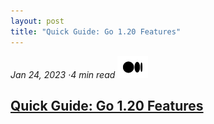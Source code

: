```yaml
---
layout: post
title: "Quick Guide: Go 1.20 Features"
---
```


_Jan 24, 2023 ·4 min read_ [![image alt text](../images/Medium-Symbol-Black-CMYK@1x.png)](https://medium.com/@emreodabas_20110/quick-guide-go-1-20-features-cda28b4a31d3)

## [Quick Guide: Go 1.20 Features](https://medium.com/@emreodabas_20110/quick-guide-go-1-20-features-cda28b4a31d3)